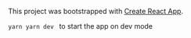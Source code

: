 This project was bootstrapped with [Create React App](https://github.com/facebook/create-react-app).


`yarn
yarn dev
 ` to start the app on dev mode

